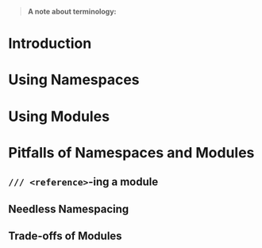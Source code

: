 > **A note about terminology:**
# Introduction
# Using Namespaces
# Using Modules
# Pitfalls of Namespaces and Modules
## `/// <reference>`-ing a module
## Needless Namespacing
## Trade-offs of Modules